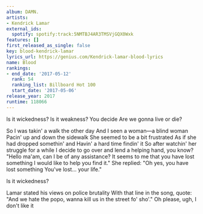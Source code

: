 ```yaml
---
album: DAMN.
artists:
- Kendrick Lamar
external_ids:
  spotify: spotify:track:5NMTBJ4AR3TMSVjGQX0Wxk
features: []
first_released_as_single: false
key: blood-kendrick-lamar
lyrics_url: https://genius.com/Kendrick-lamar-blood-lyrics
name: Blood
rankings:
- end_date: '2017-05-12'
  rank: 54
  ranking_list: Billboard Hot 100
  start_date: '2017-05-06'
release_year: 2017
runtime: 118066
---
```

Is it wickedness?
Is it weakness?
You decide
Are we gonna live or die?


So I was takin' a walk the other day
And I seen a woman—a blind woman
Pacin' up and down the sidewalk
She seemed to be a bit frustrated
As if she had dropped somethin' and
Havin' a hard time findin' it
So after watchin' her struggle for a while
I decide to go over and lend a helping hand, you know?
"Hello ma'am, can I be of any assistance?
It seems to me that you have lost something
I would like to help you find it."
She replied: "Oh yes, you have lost something
You've lost… your life."

Is it wickedness?


Lamar stated his views on police brutality
With that line in the song, quote:
"And we hate the popo, wanna kill us in the street fo' sho'."
Oh please, ugh, I don't like it
